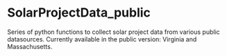 # SolarProjectData_public
Series of python functions to collect solar project data from various public datasources. Currently available in the public version: Virginia and Massachusetts.
